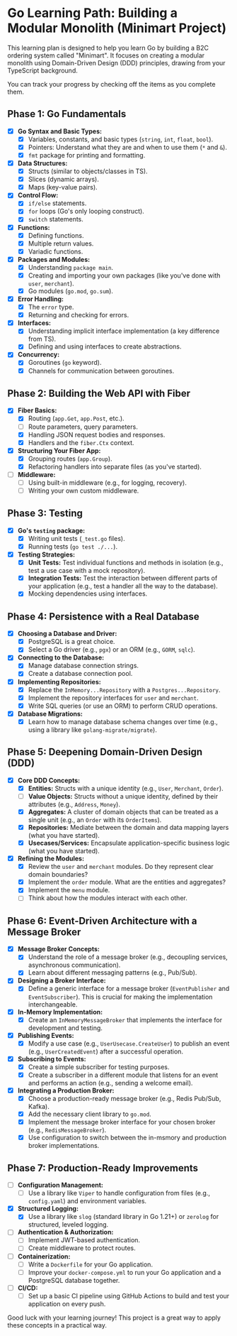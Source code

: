 # Go Learning Path: Building a Modular Monolith (Minimart Project)

This learning plan is designed to help you learn Go by building a B2C ordering system called "Minimart". It focuses on creating a modular monolith using Domain-Driven Design (DDD) principles, drawing from your TypeScript background.

You can track your progress by checking off the items as you complete them.

## Phase 1: Go Fundamentals

*   [x] **Go Syntax and Basic Types:**
    *   [x] Variables, constants, and basic types (`string`, `int`, `float`, `bool`).
    *   [x] Pointers: Understand what they are and when to use them (`*` and `&`).
    *   [x] `fmt` package for printing and formatting.
*   [x] **Data Structures:**
    *   [x] Structs (similar to objects/classes in TS).
    *   [x] Slices (dynamic arrays).
    *   [x] Maps (key-value pairs).
*   [x] **Control Flow:**
    *   [x] `if/else` statements.
    *   [x] `for` loops (Go's only looping construct).
    *   [x] `switch` statements.
*   [x] **Functions:**
    *   [x] Defining functions.
    *   [x] Multiple return values.
    *   [x] Variadic functions.
*   [x] **Packages and Modules:**
    *   [x] Understanding `package main`.
    *   [x] Creating and importing your own packages (like you've done with `user`, `merchant`).
    *   [x] Go modules (`go.mod`, `go.sum`).
*   [x] **Error Handling:**
    *   [x] The `error` type.
    *   [x] Returning and checking for errors.
*   [x] **Interfaces:**
    *   [x] Understanding implicit interface implementation (a key difference from TS).
    *   [x] Defining and using interfaces to create abstractions.
*   [x] **Concurrency:**
    *   [x] Goroutines (`go` keyword).
    *   [x] Channels for communication between goroutines.

## Phase 2: Building the Web API with Fiber

*   [x] **Fiber Basics:**
    *   [x] Routing (`app.Get`, `app.Post`, etc.).
    *   [ ] Route parameters, query parameters.
    *   [x] Handling JSON request bodies and responses.
    *   [x] Handlers and the `fiber.Ctx` context.
*   [x] **Structuring Your Fiber App:**
    *   [x] Grouping routes (`app.Group`).
    *   [x] Refactoring handlers into separate files (as you've started).
*   [ ] **Middleware:**
    *   [ ] Using built-in middleware (e.g., for logging, recovery).
    *   [ ] Writing your own custom middleware.

## Phase 3: Testing

*   [x] **Go's `testing` package:**
    *   [x] Writing unit tests (`_test.go` files).
    *   [x] Running tests (`go test ./...`).
*   [x] **Testing Strategies:**
    *   [x] **Unit Tests:** Test individual functions and methods in isolation (e.g., test a use case with a mock repository).
    *   [x] **Integration Tests:** Test the interaction between different parts of your application (e.g., test a handler all the way to the database).
    *   [x] Mocking dependencies using interfaces.

## Phase 4: Persistence with a Real Database

*   [x] **Choosing a Database and Driver:**
    *   [x] PostgreSQL is a great choice.
    *   [x] Select a Go driver (e.g., `pgx`) or an ORM (e.g., `GORM`, `sqlc`).
*   [x] **Connecting to the Database:**
    *   [x] Manage database connection strings.
    *   [x] Create a database connection pool.
*   [x] **Implementing Repositories:**
    *   [x] Replace the `InMemory...Repository` with a `Postgres...Repository`.
    *   [x] Implement the repository interfaces for `user` and `merchant`.
    *   [x] Write SQL queries (or use an ORM) to perform CRUD operations.
*   [x] **Database Migrations:**
    *   [x] Learn how to manage database schema changes over time (e.g., using a library like `golang-migrate/migrate`).

## Phase 5: Deepening Domain-Driven Design (DDD)

*   [x] **Core DDD Concepts:**
    *   [x] **Entities:** Structs with a unique identity (e.g., `User`, `Merchant`, `Order`).
    *   [ ] **Value Objects:** Structs without a unique identity, defined by their attributes (e.g., `Address`, `Money`).
    *   [x] **Aggregates:** A cluster of domain objects that can be treated as a single unit (e.g., an `Order` with its `OrderItems`).
    *   [x] **Repositories:** Mediate between the domain and data mapping layers (what you have started).
    *   [x] **Usecases/Services:** Encapsulate application-specific business logic (what you have started).
*   [x] **Refining the Modules:**
    *   [x] Review the `user` and `merchant` modules. Do they represent clear domain boundaries?
    *   [x] Implement the `order` module. What are the entities and aggregates?
    *   [x] Implement the `menu` module.
    *   [ ] Think about how the modules interact with each other.

## Phase 6: Event-Driven Architecture with a Message Broker

*   [x] **Message Broker Concepts:**
    *   [x] Understand the role of a message broker (e.g., decoupling services, asynchronous communication).
    *   [x] Learn about different messaging patterns (e.g., Pub/Sub).
*   [x] **Designing a Broker Interface:**
    *   [x] Define a generic interface for a message broker (`EventPublisher` and `EventSubscriber`). This is crucial for making the implementation interchangeable.
*   [x] **In-Memory Implementation:**
    *   [x] Create an `InMemoryMessageBroker` that implements the interface for development and testing.
*   [x] **Publishing Events:**
    *   [x] Modify a use case (e.g., `UserUsecase.CreateUser`) to publish an event (e.g., `UserCreatedEvent`) after a successful operation.
*   [x] **Subscribing to Events:**
    *   [x] Create a simple subscriber for testing purposes.
    *   [x] Create a subscriber in a different module that listens for an event and performs an action (e.g., sending a welcome email).
*   [x] **Integrating a Production Broker:**
    *   [x] Choose a production-ready message broker (e.g., Redis Pub/Sub, Kafka).
    *   [x] Add the necessary client library to `go.mod`.
    *   [x] Implement the message broker interface for your chosen broker (e.g., `RedisMessageBroker`).
    *   [x] Use configuration to switch between the in-msmory and production broker implementations.

## Phase 7: Production-Ready Improvements

*   [ ] **Configuration Management:**
    *   [ ] Use a library like `Viper` to handle configuration from files (e.g., `config.yaml`) and environment variables.
*   [x] **Structured Logging:**
    *   [x] Use a library like `slog` (standard library in Go 1.21+) or `zerolog` for structured, leveled logging.
*   [ ] **Authentication & Authorization:**
    *   [ ] Implement JWT-based authentication.
    *   [ ] Create middleware to protect routes.
*   [ ] **Containerization:**
    *   [ ] Write a `Dockerfile` for your Go application.
    *   [ ] Improve your `docker-compose.yml` to run your Go application and a PostgreSQL database together.
*   [ ] **CI/CD:**
    *   [ ] Set up a basic CI pipeline using GitHub Actions to build and test your application on every push.

Good luck with your learning journey! This project is a great way to apply these concepts in a practical way.
